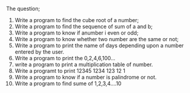 The question;

1. Write a program to find the cube root of a number;
2. Write a program to find the sequence of sum of a and b;
3. Write a program to know if anumber i even or odd;
4. Write a program to know whether two number are the same or not;
5. Write a program to print the name of days depending upon a number entered by the user.
6. Write a program to print the 0,2,4,6,100...
7. write a program to print a multiplication table of number.
8. Write a programt to print
   12345
   1234
   123
   12
   1
9. Write a program to know if a number is palindrome or not.
10. Write a program to find sume of 1,2,3,4....10